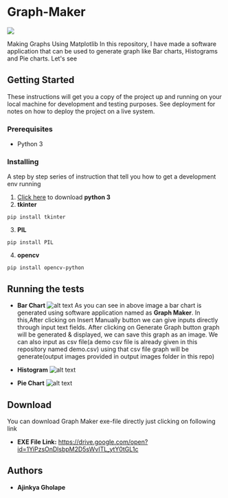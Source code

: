 # Graph-Maker

<img src="http://ForTheBadge.com/images/badges/made-with-python.svg"/>

Making Graphs Using Matplotlib
In this repository, I have made a software application that can be used to generate graph like Bar charts, Histograms and Pie charts.
Let's see
## Getting Started
These instructions will get you a copy of the project up and running on your local machine for development and testing purposes. See deployment for notes on how to deploy the project on a live system.
### Prerequisites
* Python 3
### Installing
A step by step series of instruction that tell you how to get a development env running
1. [Click here](https://www.python.org/downloads/) to download **python 3**
2. **tkinter**
```
pip install tkinter
```
3. **PIL**
```
pip install PIL
```
4. **opencv**
```
pip install opencv-python
```
## Running the tests
 
- **Bar Chart**
![alt text](https://github.com/ajinkyagholape1998/Graph-Maker/blob/master/Graph%20Maker/output%20images/output_bar.png)
As you can see in above image a bar chart is generated using software application named as **Graph Maker**. In this,After clicking on Insert Manually button we can give inputs directly through input text fields. After clicking on Generate Graph button graph will be generated & displayed, we can save this graph as an image.
We can also input as csv file(a demo csv file is already given in this repository named demo.csv) using that csv file graph will be generate(output images provided in output images folder in this repo)

- **Histogram**
![alt text](https://github.com/ajinkyagholape1998/Graph-Maker/blob/master/Graph%20Maker/output%20images/output_histogram_csv.png)
- **Pie Chart**
![alt text](https://github.com/ajinkyagholape1998/Graph-Maker/blob/master/Graph%20Maker/output%20images/output_pie.png)
## Download
You can download Graph Maker exe-file directly just clicking on following link<br/>
* **EXE File Link:** https://drive.google.com/open?id=1YiPzsOnDlsbpM2D5sWvITL_ytY0tGL1c

## Authors
* **Ajinkya Gholape** 

